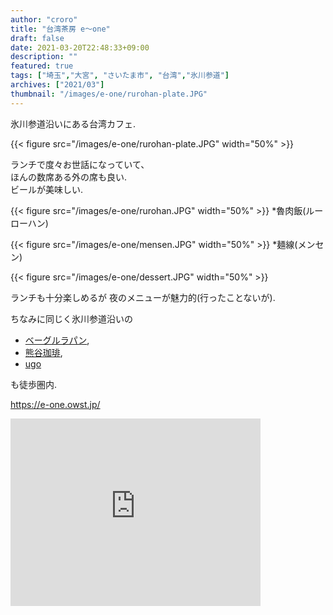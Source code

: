 ```yaml
---
author: "croro"
title: "台湾茶房 e～one"
draft: false
date: 2021-03-20T22:48:33+09:00
description: ""
featured: true
tags: ["埼玉","大宮", "さいたま市", "台湾","氷川参道"]
archives: ["2021/03"]
thumbnail: "/images/e-one/rurohan-plate.JPG"
---
```

氷川参道沿いにある台湾カフェ.

{{< figure src="/images/e-one/rurohan-plate.JPG" width="50%" >}}


ランチで度々お世話になっていて、  
ほんの数席ある外の席も良い.  
ビールが美味しい.  

{{< figure src="/images/e-one/rurohan.JPG" width="50%" >}}
*魯肉飯(ルーローハン)  

{{< figure src="/images/e-one/mensen.JPG" width="50%" >}}
*麺線(メンセン)

{{< figure src="/images/e-one/dessert.JPG" width="50%" >}}


ランチも十分楽しめるが
夜のメニューが魅力的(行ったことないが).

ちなみに同じく氷川参道沿いの
-  [ベーグルラパン][lapin],
-  [熊谷珈琲][kuma],
-  [ugo][ugo]

も徒歩圏内.  

https://e-one.owst.jp/


[lapin]: /post/bagel-lapin/
[kuma]: /post/kumagai-coffee/
[ugo]: /post/ugo/

<div>
    <iframe src="https://www.google.com/maps/embed?pb=!1m18!1m12!1m3!1d3231.679943374696!2d139.62901855105807!3d35.90585362512952!2m3!1f0!2f0!3f0!3m2!1i1024!2i768!4f13.1!3m3!1m2!1s0x6018c11569f0ed37%3A0x24a6df6c6831b91d!2z44CSMzMwLTA4NDEg5Z-8546J55yM44GV44GE44Gf44G-5biC5aSn5a6u5Yy65p2x55S677yR5LiB55uu77yR77yS77yR4oiS77yS!5e0!3m2!1sja!2sjp!4v1616249953281!5m2!1sja!2sjp" width="400" height="300" style="border:0;" allowfullscreen="" loading="lazy"></iframe>
</div>